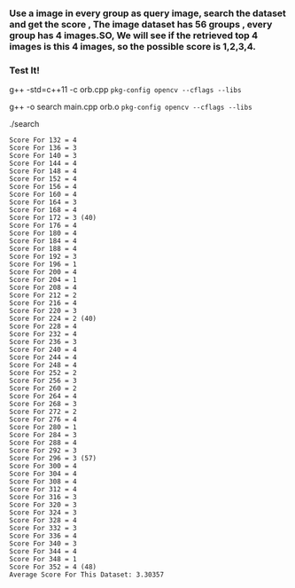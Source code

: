 



### Use a image in every group as query image, search the dataset and get the score , The image dataset has 56 groups , every group has 4 images.SO, We will see if the retrieved top 4 images is this 4 images, so the possible score is 1,2,3,4.


### Test It!

g++ -std=c++11 -c orb.cpp `pkg-config opencv --cflags --libs`

g++ -o search main.cpp orb.o `pkg-config opencv --cflags --libs` 

./search 

```
Score For 132 = 4
Score For 136 = 3
Score For 140 = 3
Score For 144 = 4
Score For 148 = 4
Score For 152 = 4
Score For 156 = 4
Score For 160 = 4
Score For 164 = 3
Score For 168 = 4
Score For 172 = 3 (40)
Score For 176 = 4
Score For 180 = 4
Score For 184 = 4
Score For 188 = 4
Score For 192 = 3
Score For 196 = 1
Score For 200 = 4
Score For 204 = 1
Score For 208 = 4
Score For 212 = 2
Score For 216 = 4
Score For 220 = 3
Score For 224 = 2 (40)
Score For 228 = 4
Score For 232 = 4
Score For 236 = 3
Score For 240 = 4
Score For 244 = 4
Score For 248 = 4
Score For 252 = 2
Score For 256 = 3
Score For 260 = 2
Score For 264 = 4
Score For 268 = 3
Score For 272 = 2
Score For 276 = 4
Score For 280 = 1
Score For 284 = 3
Score For 288 = 4
Score For 292 = 3
Score For 296 = 3 (57)
Score For 300 = 4
Score For 304 = 4
Score For 308 = 4
Score For 312 = 4
Score For 316 = 3
Score For 320 = 3
Score For 324 = 3
Score For 328 = 4
Score For 332 = 3
Score For 336 = 4
Score For 340 = 3
Score For 344 = 4
Score For 348 = 1
Score For 352 = 4 (48)
Average Score For This Dataset: 3.30357

```

